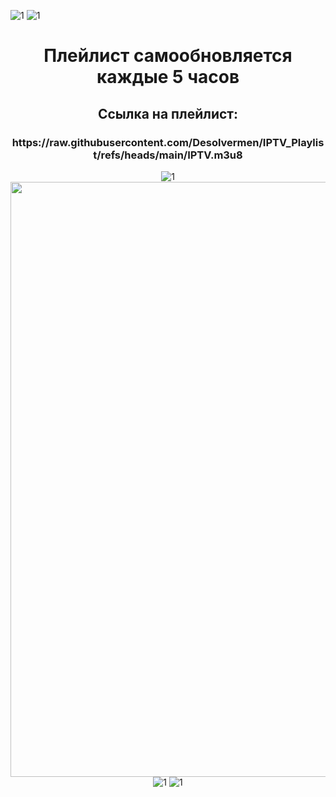 ![1](https://github.com/user-attachments/assets/bed254f9-75b0-4ba6-9db6-84a2d9bdcc5b)
![1](https://github.com/user-attachments/assets/bed254f9-75b0-4ba6-9db6-84a2d9bdcc5b)  

<div align="center"><h1 style="text-align: center;">Плейлист самообновляется каждые 5 часов </h1>  
<div align="center"><h2 style="text-align: center;">Ссылка на плейлист: </h2>
<div align="center"><h3 style="text-align: center;">https://raw.githubusercontent.com/Desolvermen/IPTV_Playlist/refs/heads/main/IPTV.m3u8 </h3>

![1](https://github.com/user-attachments/assets/bed254f9-75b0-4ba6-9db6-84a2d9bdcc5b)  
<img width="1695" height="952" alt="1" src="https://github.com/user-attachments/assets/9648d974-2b6f-4864-99d7-b74df7cb1b13" />
![1](https://github.com/user-attachments/assets/bed254f9-75b0-4ba6-9db6-84a2d9bdcc5b)
![1](https://github.com/user-attachments/assets/bed254f9-75b0-4ba6-9db6-84a2d9bdcc5b)   
